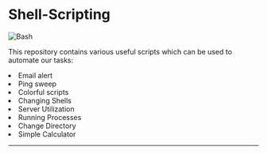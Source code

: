 # Shell-Scripting

<img src="https://is.gd/vTfF3j" alt="Bash">

This repository contains various useful scripts which can be used to automate our tasks:
<li color="violet">Email alert
<li color="red">Ping sweep
<li color="green">Colorful scripts
<li color="yellow">Changing Shells
<li color="blue">Server Utilization
<li color="pink">Running Processes
<li color="tomato">Change Directory
<li color="greenyellow">Simple Calculator

<hr>
